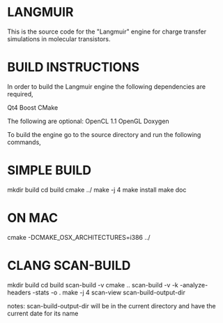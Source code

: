 # LANGMUIR #

This is the source code for the "Langmuir" engine for charge transfer
simulations in molecular transistors.


# BUILD INSTRUCTIONS #

In order to build the Langmuir engine the following dependencies are required,

Qt4
Boost
CMake

The following are optional:
OpenCL 1.1
OpenGL
Doxygen

To build the engine go to the source directory and run the following commands,

# SIMPLE BUILD #

mkdir build
cd build
cmake ../
make -j 4
make install
make doc

# ON MAC #

cmake -DCMAKE_OSX_ARCHITECTURES=i386 ../

# CLANG SCAN-BUILD #

mkdir build
cd build
scan-build -v cmake ..
scan-build -v -k -analyze-headers -stats -o . make -j 4
scan-view scan-build-output-dir

notes:
    scan-build-output-dir will be in the current directory and have the current date for its name
